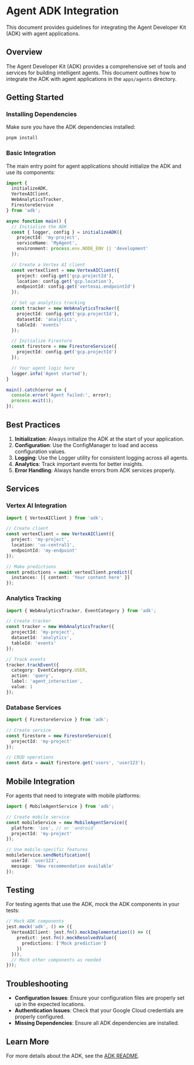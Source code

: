 # Agent ADK Integration

This document provides guidelines for integrating the Agent Developer Kit (ADK) with agent applications.

## Overview

The Agent Developer Kit (ADK) provides a comprehensive set of tools and services for building intelligent agents. This document outlines how to integrate the ADK with agent applications in the `apps/agents` directory.

## Getting Started

### Installing Dependencies

Make sure you have the ADK dependencies installed:

```bash
pnpm install
```

### Basic Integration

The main entry point for agent applications should initialize the ADK and use its components:

```typescript
import { 
  initializeADK, 
  VertexAIClient, 
  WebAnalyticsTracker, 
  FirestoreService 
} from 'adk';

async function main() {
  // Initialize the ADK
  const { logger, config } = initializeADK({
    projectId: 'my-project',
    serviceName: 'MyAgent',
    environment: process.env.NODE_ENV || 'development'
  });

  // Create a Vertex AI client
  const vertexClient = new VertexAIClient({
    project: config.get('gcp.projectId'),
    location: config.get('gcp.location'),
    endpointId: config.get('vertexai.endpointId')
  });

  // Set up analytics tracking
  const tracker = new WebAnalyticsTracker({
    projectId: config.get('gcp.projectId'),
    datasetId: 'analytics',
    tableId: 'events'
  });

  // Initialize Firestore
  const firestore = new FirestoreService({
    projectId: config.get('gcp.projectId')
  });

  // Your agent logic here
  logger.info('Agent started');
}

main().catch(error => {
  console.error('Agent failed:', error);
  process.exit(1);
});
```

## Best Practices

1. **Initialization**: Always initialize the ADK at the start of your application.
2. **Configuration**: Use the ConfigManager to load and access configuration values.
3. **Logging**: Use the Logger utility for consistent logging across all agents.
4. **Analytics**: Track important events for better insights.
5. **Error Handling**: Always handle errors from ADK services properly.

## Services

### Vertex AI Integration

```typescript
import { VertexAIClient } from 'adk';

// Create client
const vertexClient = new VertexAIClient({
  project: 'my-project',
  location: 'us-central1',
  endpointId: 'my-endpoint'
});

// Make predictions
const predictions = await vertexClient.predict({
  instances: [{ content: 'Your content here' }]
});
```

### Analytics Tracking

```typescript
import { WebAnalyticsTracker, EventCategory } from 'adk';

// Create tracker
const tracker = new WebAnalyticsTracker({
  projectId: 'my-project',
  datasetId: 'analytics',
  tableId: 'events'
});

// Track events
tracker.trackEvent({
  category: EventCategory.USER,
  action: 'query',
  label: 'agent_interaction',
  value: 1
});
```

### Database Services

```typescript
import { FirestoreService } from 'adk';

// Create service
const firestore = new FirestoreService({
  projectId: 'my-project'
});

// CRUD operations
const data = await firestore.get('users', 'user123');
```

## Mobile Integration

For agents that need to integrate with mobile platforms:

```typescript
import { MobileAgentService } from 'adk';

// Create mobile service
const mobileService = new MobileAgentService({
  platform: 'ios', // or 'android'
  projectId: 'my-project'
});

// Use mobile-specific features
mobileService.sendNotification({
  userId: 'user123',
  message: 'New recommendation available'
});
```

## Testing

For testing agents that use the ADK, mock the ADK components in your tests:

```typescript
// Mock ADK components
jest.mock('adk', () => ({
  VertexAIClient: jest.fn().mockImplementation(() => ({
    predict: jest.fn().mockResolvedValue({
      predictions: ['Mock prediction']
    })
  })),
  // Mock other components as needed
}));
```

## Troubleshooting

- **Configuration Issues**: Ensure your configuration files are properly set up in the expected locations.
- **Authentication Issues**: Check that your Google Cloud credentials are properly configured.
- **Missing Dependencies**: Ensure all ADK dependencies are installed.

## Learn More

For more details about the ADK, see the [ADK README](/adk/README.md).

